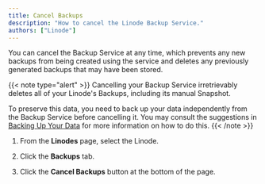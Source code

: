 ```yaml
---
title: Cancel Backups
description: "How to cancel the Linode Backup Service."
authors: ["Linode"]
---
```


You can cancel the Backup Service at any time, which prevents any new backups from being created using the service and deletes any previously generated backups that may have been stored.

{{< note type="alert" >}}
Cancelling your Backup Service irretrievably deletes all of your Linode's Backups, including its manual Snapshot.

To preserve this data, you need to back up your data independently from the Backup Service before cancelling it. You may consult the suggestions in [Backing Up Your Data](/docs/guides/backing-up-your-data/) for more information on how to do this.
{{< /note >}}

1.  From the **Linodes** page, select the Linode.

1.  Click the **Backups** tab.

1.  Click the **Cancel Backups** button at the bottom of the page.